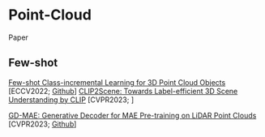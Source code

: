 # Point-Cloud
Paper

## Few-shot
[Few-shot Class-incremental Learning for 3D Point Cloud Objects](https://doi.org/10.48550/arXiv.2205.15225) [ECCV2022; [Github](https://github.com/townim-faisal/FSCIL-3D)]
[CLIP2Scene: Towards Label-efficient 3D Scene Understanding by CLIP](https://arxiv.org/pdf/2301.04926v1.pdf) [CVPR2023; ]

[GD-MAE: Generative Decoder for MAE Pre-training on LiDAR Point Clouds](https://arxiv.org/pdf/2212.03010.pdf) [CVPR2023; [Github](https://github.com/Nightmare-n/GD-MAE)]
